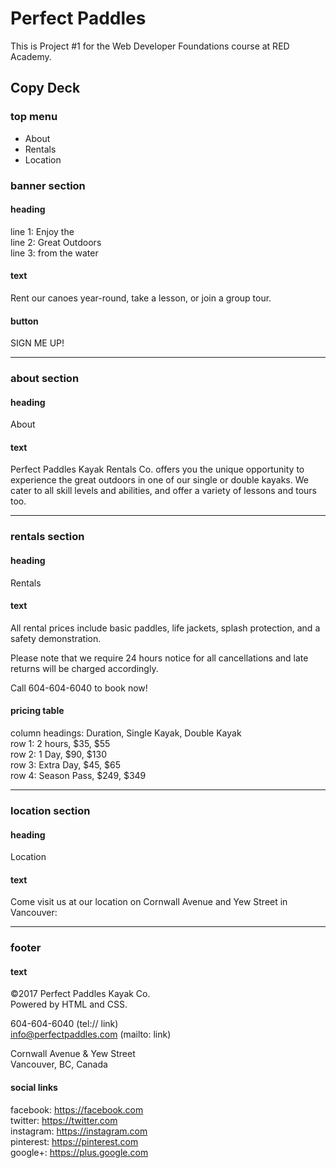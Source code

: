# Perfect Paddles

This is Project #1 for the Web Developer Foundations course at RED Academy.


## Copy Deck


### top menu
* About
* Rentals
* Location


### banner section

#### heading
line 1: Enjoy the  
line 2: Great Outdoors  
line 3: from the water

#### text
Rent our canoes year-round, take a lesson, or join a group tour.

#### button
SIGN ME UP!

----------------------

### about section

#### heading
About

#### text
Perfect Paddles Kayak Rentals Co. offers you the unique opportunity to experience the great outdoors in one of our single or double kayaks.  We cater to all skill levels and abilities, and offer a variety of lessons and tours too.

----------------------

### rentals section

#### heading
Rentals

#### text
All rental prices include basic paddles, life jackets, splash protection, and a safety demonstration.

Please note that we require 24 hours notice for all cancellations and late returns will be charged accordingly.

Call 604-604-6040 to book now!

#### pricing table
column headings: Duration, Single Kayak, Double Kayak  
row 1: 2 hours, $35, $55  
row 2: 1 Day, $90, $130  
row 3: Extra Day, $45, $65  
row 4: Season Pass, $249, $349  

----------------------

### location section

#### heading
Location

#### text
Come visit us at our location on Cornwall Avenue and Yew Street in Vancouver:

----------------------

### footer

#### text
©2017 Perfect Paddles Kayak Co.  
Powered by HTML and CSS.  

604-604-6040 (tel:// link)  
info@perfectpaddles.com (mailto: link)  

Cornwall Avenue & Yew Street  
Vancouver, BC, Canada

#### social links
facebook: https://facebook.com  
twitter: https://twitter.com  
instagram: https://instagram.com  
pinterest: https://pinterest.com  
google+: https://plus.google.com  
